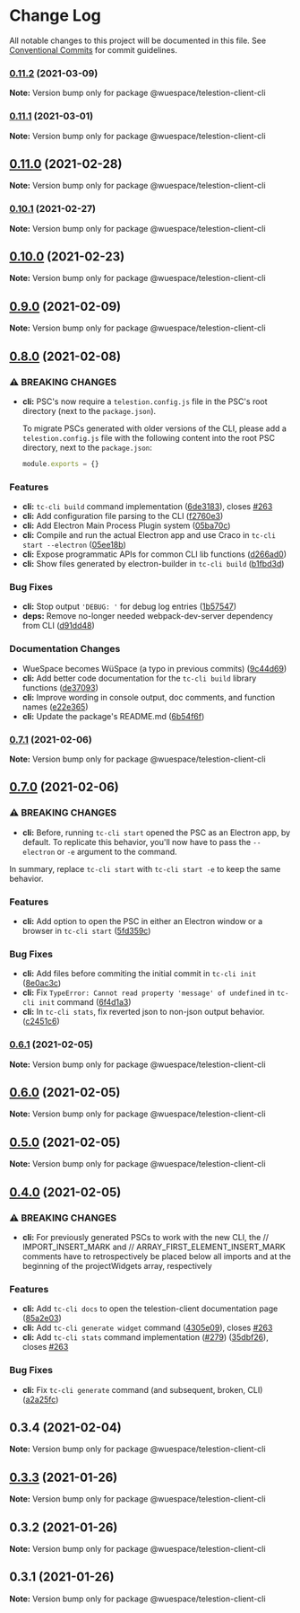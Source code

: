 # Change Log

All notable changes to this project will be documented in this file.
See [Conventional Commits](https://conventionalcommits.org) for commit guidelines.

### [0.11.2](https://github.com/TelestionTeam/telestion-client/compare/v0.11.1...v0.11.2) (2021-03-09)

**Note:** Version bump only for package @wuespace/telestion-client-cli





### [0.11.1](https://github.com/TelestionTeam/telestion-client/compare/v0.11.0...v0.11.1) (2021-03-01)

**Note:** Version bump only for package @wuespace/telestion-client-cli





## [0.11.0](https://github.com/TelestionTeam/telestion-client/compare/v0.10.1...v0.11.0) (2021-02-28)

**Note:** Version bump only for package @wuespace/telestion-client-cli





### [0.10.1](https://github.com/TelestionTeam/telestion-client/compare/v0.10.0...v0.10.1) (2021-02-27)

**Note:** Version bump only for package @wuespace/telestion-client-cli





## [0.10.0](https://github.com/TelestionTeam/telestion-client/compare/v0.9.0...v0.10.0) (2021-02-23)

**Note:** Version bump only for package @wuespace/telestion-client-cli





## [0.9.0](https://github.com/TelestionTeam/telestion-client/compare/v0.8.0...v0.9.0) (2021-02-09)

**Note:** Version bump only for package @wuespace/telestion-client-cli





## [0.8.0](https://github.com/TelestionTeam/telestion-client/compare/v0.7.1...v0.8.0) (2021-02-08)


### ⚠ BREAKING CHANGES

* **cli:** PSC's now require a `telestion.config.js` file in the PSC's root directory (next to the `package.json`).

  To migrate PSCs generated with older versions of the CLI, please add a `telestion.config.js` file with the following content into the root PSC directory, next to the `package.json`:
  ```js
  module.exports = {}
  ```

### Features

* **cli:** `tc-cli build` command implementation ([6de3183](https://github.com/TelestionTeam/telestion-client/commit/6de318393c2713a16510ecd07b56cdea22953288)), closes [#263](https://github.com/TelestionTeam/telestion-client/issues/263)
* **cli:** Add configuration file parsing to the CLI ([f2760e3](https://github.com/TelestionTeam/telestion-client/commit/f2760e3f0c377c2cc9c9b409d71460db68927581))
* **cli:** Add Electron Main Process Plugin system ([05ba70c](https://github.com/TelestionTeam/telestion-client/commit/05ba70c6aa67153b31422d49e2f4603d57ac168d))
* **cli:** Compile and run the actual Electron app and use Craco in `tc-cli start --electron` ([05ee18b](https://github.com/TelestionTeam/telestion-client/commit/05ee18b752515838d6d53f6a64d682a775e3de50))
* **cli:** Expose programmatic APIs for common CLI lib functions ([d266ad0](https://github.com/TelestionTeam/telestion-client/commit/d266ad0da902774a0c62b33725bbf731d90a9ecd))
* **cli:** Show files generated by electron-builder in `tc-cli build` ([b1fbd3d](https://github.com/TelestionTeam/telestion-client/commit/b1fbd3dd949c328853fba9add1d5b5b734c40328))


### Bug Fixes

* **cli:** Stop output `'DEBUG: '` for debug log entries ([1b57547](https://github.com/TelestionTeam/telestion-client/commit/1b57547d1a0d05e00c409fd90f136dc302492d45))
* **deps:** Remove no-longer needed webpack-dev-server dependency from CLI ([d91dd48](https://github.com/TelestionTeam/telestion-client/commit/d91dd4888c838fbd750ba32895e5d7d9885e0e13))


### Documentation Changes

* WueSpace becomes WüSpace (a typo in previous commits) ([9c44d69](https://github.com/TelestionTeam/telestion-client/commit/9c44d696f0d5502ce5222a90011e892b8a7054c2))
* **cli:** Add better code documentation for the `tc-cli build` library functions ([de37093](https://github.com/TelestionTeam/telestion-client/commit/de37093f64be5225cb0a864ff4ee4c3fe20e7f16))
* **cli:** Improve wording in console output, doc comments, and function names ([e22e365](https://github.com/TelestionTeam/telestion-client/commit/e22e36545f55d0b37dabfd3221b26873764493d9))
* **cli:** Update the package's README.md ([6b54f6f](https://github.com/TelestionTeam/telestion-client/commit/6b54f6fb40dc15e632dadaaaa77d910f567d5278))



### [0.7.1](https://github.com/TelestionTeam/telestion-client/compare/v0.7.0...v0.7.1) (2021-02-06)

**Note:** Version bump only for package @wuespace/telestion-client-cli





## [0.7.0](https://github.com/TelestionTeam/telestion-client/compare/v0.6.1...v0.7.0) (2021-02-06)


### ⚠ BREAKING CHANGES

* **cli:** Before, running `tc-cli start` opened the PSC as an Electron app, by default. To replicate this behavior, you'll now have to pass the `--electron` or `-e` argument to the command.

In summary, replace `tc-cli start` with `tc-cli start -e` to keep the same behavior.

### Features

* **cli:** Add option to open the PSC in either an Electron window or a browser in `tc-cli start` ([5fd359c](https://github.com/TelestionTeam/telestion-client/commit/5fd359c6d5e04208be15c41e37a9c1612eb463b0))


### Bug Fixes

* **cli:** Add files before commiting the initial commit in `tc-cli init` ([8e0ac3c](https://github.com/TelestionTeam/telestion-client/commit/8e0ac3c6963e79c3606283151a9bfcacc465a7b7))
* **cli:** Fix `TypeError: Cannot read property 'message' of undefined` in `tc-cli init` command ([6f4d1a3](https://github.com/TelestionTeam/telestion-client/commit/6f4d1a376210f8ec368f1ad80f8b2f09bcf9d6f8))
* **cli:** In `tc-cli stats`, fix reverted json to non-json output behavior. ([c2451c6](https://github.com/TelestionTeam/telestion-client/commit/c2451c6b4df1b998304aed80cdded8f5331ec17f))



### [0.6.1](https://github.com/TelestionTeam/telestion-client/compare/v0.6.0...v0.6.1) (2021-02-05)

**Note:** Version bump only for package @wuespace/telestion-client-cli





## [0.6.0](https://github.com/TelestionTeam/telestion-client/compare/v0.5.0...v0.6.0) (2021-02-05)

**Note:** Version bump only for package @wuespace/telestion-client-cli





## [0.5.0](https://github.com/TelestionTeam/telestion-client/compare/v0.4.0...v0.5.0) (2021-02-05)

**Note:** Version bump only for package @wuespace/telestion-client-cli





## [0.4.0](https://github.com/TelestionTeam/telestion-client/compare/v0.3.3...v0.4.0) (2021-02-05)


### ⚠ BREAKING CHANGES

* **cli:** For previously generated PSCs to work with the new CLI, the // IMPORT_INSERT_MARK and // ARRAY_FIRST_ELEMENT_INSERT_MARK comments have to retrospectively be placed below all imports and at the beginning of the projectWidgets array, respectively

### Features

* **cli:** Add `tc-cli docs` to open the telestion-client documentation page ([85a2e03](https://github.com/TelestionTeam/telestion-client/commit/85a2e03f05bf0bdd3887240339a8a15912ea8dd2))
* **cli:** Add `tc-cli generate widget` command ([4305e09](https://github.com/TelestionTeam/telestion-client/commit/4305e09d45204607bba7fa7fd41360824ce2b112)), closes [#263](https://github.com/TelestionTeam/telestion-client/issues/263)
* **cli:** Add `tc-cli stats` command implementation ([#279](https://github.com/TelestionTeam/telestion-client/issues/279)) ([35dbf26](https://github.com/TelestionTeam/telestion-client/commit/35dbf263f820a01deff7a9cf228ba44abf6aaeb3)), closes [#263](https://github.com/TelestionTeam/telestion-client/issues/263)


### Bug Fixes

* **cli:** Fix `tc-cli generate` command (and subsequent, broken, CLI) ([a2a25fc](https://github.com/TelestionTeam/telestion-client/commit/a2a25fc9770835b43ea289a8c3006384c42ec3d0))



## 0.3.4 (2021-02-04)

**Note:** Version bump only for package @wuespace/telestion-client-cli





## [0.3.3](https://github.com/TelestionTeam/telestion-client/compare/v0.3.2...v0.3.3) (2021-01-26)

**Note:** Version bump only for package @wuespace/telestion-client-cli

## 0.3.2 (2021-01-26)

**Note:** Version bump only for package @wuespace/telestion-client-cli

## 0.3.1 (2021-01-26)

**Note:** Version bump only for package @wuespace/telestion-client-cli
